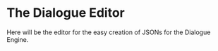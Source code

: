 # The Dialogue Editor

Here will be the editor for the easy creation of JSONs for the Dialogue Engine.

